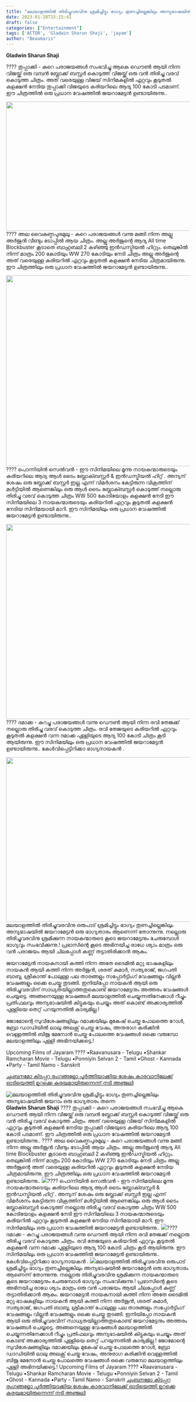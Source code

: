 ```yaml
---
title: "മലയാളത്തിൽ തിരിച്ചുവരവിനു ശ്രമിച്ചിട്ടും ഭാഗ്യം തുണച്ചില്ലെങ്കിലും അന്യഭാഷയിൽ ജയറാം ഒരു ഭാഗ്യതാരം തന്നെ"
date: 2023-01-28T15:15:41
draft: false
categories: ["Entertainment"]
tags: ['ACTOR', 'Gladwin Sharun Shaji', 'jayam']
author: "Beaumaris"
---
```


<strong>Gladwin Sharun Shaji</strong>

???? തുപ്പാക്കി - കുറെ പരാജയങ്ങൾ സംഭവിച്ചു ആകെ ഡൌൺ ആയി നിന്ന വിജയ്ക്ക് ഒരു വമ്പൻ ബ്ലോക്ക്‌ ബസ്റ്റർ കൊടുത്ത് വിജയ്ക്ക് ഒരു വൻ തിരിച്ചു വരവ് കൊടുത്ത ചിത്രം. അത് വരെയുള്ള വിജയ് സിനിമകളിൽ ഏറ്റവും കൂടുതൽ കളക്ഷൻ നേടിയ തുപ്പാക്കി വിജയുടെ കരിയറിലെ ആദ്യ 100 കോടി പടമാണ്. ഈ ചിത്രത്തിൽ ഒരു പ്രധാന വേഷത്തിൽ ജയറാമേട്ടൻ ഉണ്ടായിരുന്നു..

<img class="wp-image-381345 aligncenter" src="https://cdn.boolokam.com/articles/2023/01/3345.jpg" alt="" width="818" height="353" />???? അല വൈകുണ്ഠപുരമുലു - കുറെ പരാജയങ്ങൾ വന്നു മങ്ങി നിന്ന അല്ലു അർജുൻ വീണ്ടും ടോപ്പിൽ ആയ ചിത്രം. അല്ലു അർജുന്റെ ആദ്യ All time Blockbuster കൂടാതെ ബാഹുബലി 2 കഴിഞ്ഞു ഇൻഡസ്ട്രിയൽ ഹിറ്റും. തെലുങ്കിൽ നിന്ന് മാത്രം 200 കോടിയും WW 270 കോടിയും നേടി ചിത്രം അല്ലു അർജുന്റെ അത് വരെയുള്ള കരിയറിൽ ഏറ്റവും കൂടുതൽ കളക്ഷൻ നേടിയ ചിത്രമായിരുന്നു. ഈ ചിത്രത്തിലും ഒരു പ്രധാന വേഷത്തിൽ ജയറാമേട്ടൻ ഉണ്ടായിരുന്നു..

<img class="size-full wp-image-381344 aligncenter" src="https://cdn.boolokam.com/articles/2023/01/fw-5.jpg" alt="" width="781" height="521" />???? പൊന്നിയിൻ സെൽവൻ - ഈ സിനിമയിലെ മൂന്നു നായകന്മാരുടെയും കരിയറിലെ ആദ്യ ആൾ ടൈം ബ്ലോക്ബസ്റ്റർ &amp; ഇൻഡസ്ട്രിയൽ ഹിറ്റ് . അന്യന് ശേഷം ഒരു ബ്ലോക്ക് ബസ്റ്റർ ഇല്ല എന്ന് വിമർശനം കേട്ടിരുന്ന വിക്രത്തിന് മൾട്ടിയിൽ ആണെങ്കിലും ഒരു ആൾ ടൈം ബ്ലോക്ബസ്റ്റർ കൊടുത്ത് നല്ലൊരു തിരിച്ചു വരവ് കൊടുത്ത ചിത്രം WW 500 കോടിയോളം കളക്ഷൻ നേടി ഈ സിനിമയിലെ 3 നായകന്മാരുടെയും കരിയറിൽ ഏറ്റവും കൂടുതൽ കളക്ഷൻ നേടിയ സിനിമയായി മാറി. ഈ സിനിമയിലും ഒരു പ്രധാന വേഷത്തിൽ ജയറാമേട്ടൻ ഉണ്ടായിരുന്നു..

<img class="size-large wp-image-381346 aligncenter" src="https://cdn.boolokam.com/articles/2023/01/dqeeee-1024x682.webp" alt="" width="800" height="533" />???? ദമാക്ക - കുറച്ചു പരാജയങ്ങൾ വന്നു ഡൌൺ ആയി നിന്ന രവി തേജക്ക് നല്ലൊരു തിരിച്ചു വരവ് കൊടുത്ത ചിത്രം. രവി തേജയുടെ കരിയറിൽ ഏറ്റവും കൂടുതൽ കളക്ഷൻ വന്ന ദമാക്ക പുള്ളിയുടെ ആദ്യ 100 കോടി ചിത്രം കൂടി ആയിരുന്നു. ഈ സിനിമയിലും ഒരു പ്രധാന വേഷത്തിൽ ജയറാമേട്ടൻ ഉണ്ടായിരുന്നു..
കേൾവിപ്പെട്ടിറിക്കാ ഭാഗ്യനായകൻ .

<img class="size-large wp-image-381347 aligncenter" src="https://cdn.boolokam.com/articles/2023/01/daaaaaa-1024x576.jpg" alt="" width="800" height="450" />മലയാളത്തിൽ തിരിച്ചുവരവിനു ഒരുപാട് ശ്രമിച്ചിട്ടും ഭാഗ്യം തുണച്ചില്ലെങ്കിലും അന്യഭാഷയിൽ ജയറാമേട്ടൻ ഒരു ഭാഗ്യതാരം ആണെന്ന് തോന്നുന്നു. നല്ലൊരു തിരിച്ചുവരവിനു ശ്രമിക്കുന്ന നായകന്മാരുടെ കൂടെ ജയറാമേട്ടനും ചേരുമ്പോൾ ഭാഗ്യവും സംഭവിക്കുന്നു.! പ്രഭാസിന്റെ കൂടെ അഭിനയിച്ച രാധേ ശ്യാം മാത്രം ഒരു വൻ പരാജയം ആയി ചിലപ്പോൾ കണ്ണ് തട്ടാതിരിക്കാൻ ആകും.

ജയറാമേട്ടൻ നായകനായി കത്തി നിന്ന അതേ ടൈമിൽ മറ്റു ഭാഷകളിലും നായകൻ ആയി കത്തി നിന്ന അർജുൻ, ശരത് കുമാർ, സത്യരാജ്, ജഗപതി ബാബു, ശ്രീകാന്ത് പോലുള്ള പല താരങ്ങളും സപ്പോർട്ടിംഗ് വേഷങ്ങളും വില്ലൻ വേഷങ്ങളും ഒക്കെ ചെയ്തു തുടങ്ങി. ഇനിയിപ്പോ നായകൻ ആയി ഒരു തിരിച്ചുവരവിന് സാധ്യതയില്ലാത്തതുകൊണ്ട് ജയറാമേട്ടനും അത്തരം വേഷങ്ങൾ ചെയ്യട്ടെ. അങ്ങനെയുള്ള വേഷങ്ങൾ മലയാളത്തിൽ ചെയ്യുന്നതിനേക്കാൾ റീച്ചും പ്രതിഫലവും അന്യഭാഷയിൽ കിട്ടുകയും ചെയ്യും അത് കൊണ്ട് അക്കാര്യത്തിൽ പുള്ളിയെ തെറ്റ് പറയുന്നതിൽ കാര്യമില്ല.!

ജോമോന്റെ സുവിശേഷങ്ങളിലും ദമാക്കയിലും മുകേഷ് ചെയ്ത പോലത്തെ റോൾ, ബ്രോ ഡാഡിയിൽ ലാലു അലക്സ്‌ ചെയ്ത വേഷം, അനുരാഗ കരിക്കിൻ വെള്ളത്തിൽ ബിജു മേനോൻ ചെയ്ത പോലത്തെ വേഷങ്ങൾ ഒക്കെ വരുമ്പോ മലയാളത്തിലും പുള്ളി അഭിനയിക്കട്ടെ.!

Upcoming Films of Jayaram ????
▪️Raavanusara - Telugu
▪️Shankar Ramcharan Movie - Telugu
▪️Ponniyin Selvan 2 - Tamil
▪️Ghost - Kannada
▪️Party - Tamil
Namo - Sanskrit

<a href="https://boolokam.com/telugu-actress-anjali-says-she-used-to-rush-to-caravan-and-cry-after-doing-kissing-sceness/">ചുംബനമോ കിടപ്പറ രംഗങ്ങളോ പൂർത്തിയാക്കിയ ശേഷം കാരവാനിലേക്ക് ഓടിയെത്തി ഉറക്കെ കരയുമായിരുന്നെന്ന് നടി അഞ്ജലി</a>


![മലയാളത്തിൽ തിരിച്ചുവരവിനു ശ്രമിച്ചിട്ടും ഭാഗ്യം തുണച്ചില്ലെങ്കിലും അന്യഭാഷയിൽ ജയറാം ഒരു ഭാഗ്യതാരം തന്നെ](https://cdn.boolokam.com/articles/2023/01/3345.jpg)**Gladwin Sharun Shaji** ???? തുപ്പാക്കി - കുറെ പരാജയങ്ങൾ സംഭവിച്ചു ആകെ ഡൌൺ ആയി നിന്ന വിജയ്ക്ക് ഒരു വമ്പൻ ബ്ലോക്ക്‌ ബസ്റ്റർ കൊടുത്ത് വിജയ്ക്ക് ഒരു വൻ തിരിച്ചു വരവ് കൊടുത്ത ചിത്രം. അത് വരെയുള്ള വിജയ് സിനിമകളിൽ ഏറ്റവും കൂടുതൽ കളക്ഷൻ നേടിയ തുപ്പാക്കി വിജയുടെ കരിയറിലെ ആദ്യ 100 കോടി പടമാണ്. ഈ ചിത്രത്തിൽ ഒരു പ്രധാന വേഷത്തിൽ ജയറാമേട്ടൻ ഉണ്ടായിരുന്നു.. ???? അല വൈകുണ്ഠപുരമുലു - കുറെ പരാജയങ്ങൾ വന്നു മങ്ങി നിന്ന അല്ലു അർജുൻ വീണ്ടും ടോപ്പിൽ ആയ ചിത്രം. അല്ലു അർജുന്റെ ആദ്യ All time Blockbuster കൂടാതെ ബാഹുബലി 2 കഴിഞ്ഞു ഇൻഡസ്ട്രിയൽ ഹിറ്റും. തെലുങ്കിൽ നിന്ന് മാത്രം 200 കോടിയും WW 270 കോടിയും നേടി ചിത്രം അല്ലു അർജുന്റെ അത് വരെയുള്ള കരിയറിൽ ഏറ്റവും കൂടുതൽ കളക്ഷൻ നേടിയ ചിത്രമായിരുന്നു. ഈ ചിത്രത്തിലും ഒരു പ്രധാന വേഷത്തിൽ ജയറാമേട്ടൻ ഉണ്ടായിരുന്നു.. ![](https://cdn.boolokam.com/articles/2023/01/fw-5.jpg)???? പൊന്നിയിൻ സെൽവൻ - ഈ സിനിമയിലെ മൂന്നു നായകന്മാരുടെയും കരിയറിലെ ആദ്യ ആൾ ടൈം ബ്ലോക്ബസ്റ്റർ & ഇൻഡസ്ട്രിയൽ ഹിറ്റ് . അന്യന് ശേഷം ഒരു ബ്ലോക്ക് ബസ്റ്റർ ഇല്ല എന്ന് വിമർശനം കേട്ടിരുന്ന വിക്രത്തിന് മൾട്ടിയിൽ ആണെങ്കിലും ഒരു ആൾ ടൈം ബ്ലോക്ബസ്റ്റർ കൊടുത്ത് നല്ലൊരു തിരിച്ചു വരവ് കൊടുത്ത ചിത്രം WW 500 കോടിയോളം കളക്ഷൻ നേടി ഈ സിനിമയിലെ 3 നായകന്മാരുടെയും കരിയറിൽ ഏറ്റവും കൂടുതൽ കളക്ഷൻ നേടിയ സിനിമയായി മാറി. ഈ സിനിമയിലും ഒരു പ്രധാന വേഷത്തിൽ ജയറാമേട്ടൻ ഉണ്ടായിരുന്നു.. ![](https://cdn.boolokam.com/articles/2023/01/dqeeee-1024x682.webp)???? ദമാക്ക - കുറച്ചു പരാജയങ്ങൾ വന്നു ഡൌൺ ആയി നിന്ന രവി തേജക്ക് നല്ലൊരു തിരിച്ചു വരവ് കൊടുത്ത ചിത്രം. രവി തേജയുടെ കരിയറിൽ ഏറ്റവും കൂടുതൽ കളക്ഷൻ വന്ന ദമാക്ക പുള്ളിയുടെ ആദ്യ 100 കോടി ചിത്രം കൂടി ആയിരുന്നു. ഈ സിനിമയിലും ഒരു പ്രധാന വേഷത്തിൽ ജയറാമേട്ടൻ ഉണ്ടായിരുന്നു.. കേൾവിപ്പെട്ടിറിക്കാ ഭാഗ്യനായകൻ . ![](https://cdn.boolokam.com/articles/2023/01/daaaaaa-1024x576.jpg)മലയാളത്തിൽ തിരിച്ചുവരവിനു ഒരുപാട് ശ്രമിച്ചിട്ടും ഭാഗ്യം തുണച്ചില്ലെങ്കിലും അന്യഭാഷയിൽ ജയറാമേട്ടൻ ഒരു ഭാഗ്യതാരം ആണെന്ന് തോന്നുന്നു. നല്ലൊരു തിരിച്ചുവരവിനു ശ്രമിക്കുന്ന നായകന്മാരുടെ കൂടെ ജയറാമേട്ടനും ചേരുമ്പോൾ ഭാഗ്യവും സംഭവിക്കുന്നു.! പ്രഭാസിന്റെ കൂടെ അഭിനയിച്ച രാധേ ശ്യാം മാത്രം ഒരു വൻ പരാജയം ആയി ചിലപ്പോൾ കണ്ണ് തട്ടാതിരിക്കാൻ ആകും. ജയറാമേട്ടൻ നായകനായി കത്തി നിന്ന അതേ ടൈമിൽ മറ്റു ഭാഷകളിലും നായകൻ ആയി കത്തി നിന്ന അർജുൻ, ശരത് കുമാർ, സത്യരാജ്, ജഗപതി ബാബു, ശ്രീകാന്ത് പോലുള്ള പല താരങ്ങളും സപ്പോർട്ടിംഗ് വേഷങ്ങളും വില്ലൻ വേഷങ്ങളും ഒക്കെ ചെയ്തു തുടങ്ങി. ഇനിയിപ്പോ നായകൻ ആയി ഒരു തിരിച്ചുവരവിന് സാധ്യതയില്ലാത്തതുകൊണ്ട് ജയറാമേട്ടനും അത്തരം വേഷങ്ങൾ ചെയ്യട്ടെ. അങ്ങനെയുള്ള വേഷങ്ങൾ മലയാളത്തിൽ ചെയ്യുന്നതിനേക്കാൾ റീച്ചും പ്രതിഫലവും അന്യഭാഷയിൽ കിട്ടുകയും ചെയ്യും അത് കൊണ്ട് അക്കാര്യത്തിൽ പുള്ളിയെ തെറ്റ് പറയുന്നതിൽ കാര്യമില്ല.! ജോമോന്റെ സുവിശേഷങ്ങളിലും ദമാക്കയിലും മുകേഷ് ചെയ്ത പോലത്തെ റോൾ, ബ്രോ ഡാഡിയിൽ ലാലു അലക്സ്‌ ചെയ്ത വേഷം, അനുരാഗ കരിക്കിൻ വെള്ളത്തിൽ ബിജു മേനോൻ ചെയ്ത പോലത്തെ വേഷങ്ങൾ ഒക്കെ വരുമ്പോ മലയാളത്തിലും പുള്ളി അഭിനയിക്കട്ടെ.! Upcoming Films of Jayaram ???? ▪️Raavanusara - Telugu ▪️Shankar Ramcharan Movie - Telugu ▪️Ponniyin Selvan 2 - Tamil ▪️Ghost - Kannada ▪️Party - Tamil Namo - Sanskrit [ചുംബനമോ കിടപ്പറ രംഗങ്ങളോ പൂർത്തിയാക്കിയ ശേഷം കാരവാനിലേക്ക് ഓടിയെത്തി ഉറക്കെ കരയുമായിരുന്നെന്ന് നടി അഞ്ജലി](https://boolokam.com/telugu-actress-anjali-says-she-used-to-rush-to-caravan-and-cry-after-doing-kissing-sceness/)
